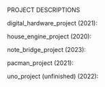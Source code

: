 PROJECT DESCRIPTIONS

digital_hardware_project (2021):

house_engine_project (2020):

note_bridge_project (2023):

pacman_project (2021):

uno_project (unfinished) (2022):
